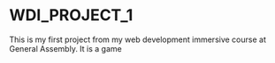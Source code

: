 # WDI_PROJECT_1
This is my first project from my web development immersive course at General Assembly. It is a game
